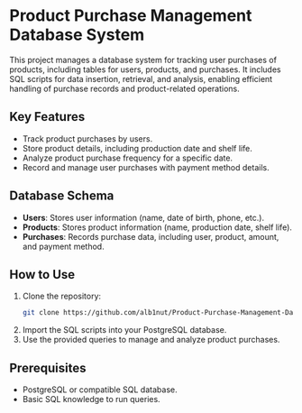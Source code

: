 # Product Purchase Management Database System

This project manages a database system for tracking user purchases of products, including tables for users, products, and purchases. It includes SQL scripts for data insertion, retrieval, and analysis, enabling efficient handling of purchase records and product-related operations.

## Key Features
- Track product purchases by users.
- Store product details, including production date and shelf life.
- Analyze product purchase frequency for a specific date.
- Record and manage user purchases with payment method details.

## Database Schema
- **Users**: Stores user information (name, date of birth, phone, etc.).
- **Products**: Stores product information (name, production date, shelf life).
- **Purchases**: Records purchase data, including user, product, amount, and payment method.

## How to Use
1. Clone the repository:
    ```bash
    git clone https://github.com/alb1nut/Product-Purchase-Management-Database-System.git
    ```
2. Import the SQL scripts into your PostgreSQL database.
3. Use the provided queries to manage and analyze product purchases.

## Prerequisites
- PostgreSQL or compatible SQL database.
- Basic SQL knowledge to run queries.

